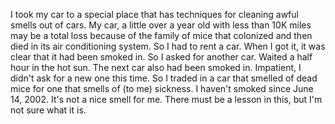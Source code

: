 I took my car to a special place that has techniques for cleaning awful smells out of cars. My car, a little over a year old with less than 10K miles may be a total loss because of the family of mice that colonized and then died in its air conditioning system. So I had to rent a car. When I got it, it was clear that it had been smoked in. So I asked for another car. Waited a half hour in the hot sun. The next car also had been smoked in. Impatient, I didn't ask for a new one this time. So I traded in a car that smelled of dead mice for one that smells of (to me) sickness. I haven't smoked since June 14, 2002. It's not a nice smell for me. There must be a lesson in this, but I'm not sure what it is.
